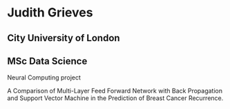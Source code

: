# Judith Grieves
## City University of London
## MSc Data Science  

Neural Computing project

A Comparison of Multi-Layer Feed Forward Network with Back Propagation and Support Vector Machine in the Prediction of Breast Cancer Recurrence.

